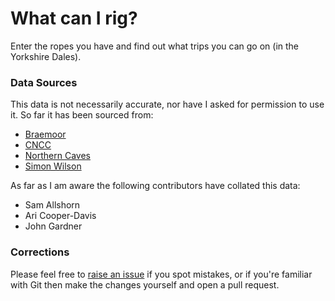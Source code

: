 # What can I rig?
Enter the ropes you have and find out what trips you can go on (in the Yorkshire Dales).

### Data Sources
This data is not necessarily accurate, nor have I asked for permission to use it. So far it has been sourced from:

- [Braemoor](https://www.braemoor.co.uk/caving/pitchlengths.txt)
- [CNCC](https://cncc.org.uk)
- [Northern Caves](https://northerncaves.co.uk/)
- [Simon Wilson](http://resinanchor.co.uk/6.html)

As far as I am aware the following contributors have collated this data:

- Sam Allshorn
- Ari Cooper-Davis
- John Gardner

### Corrections
Please feel free to [raise an issue](https://github.com/aricooperdavis/what-can-I-rig/issues) if you spot mistakes, or if you're familiar with Git then make the changes yourself and open a pull request.
